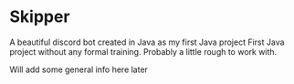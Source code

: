 # Skipper
A beautiful discord bot created in Java as my first Java project
First Java project without any formal training. Probably a little rough to work with.

Will add some general info here later
